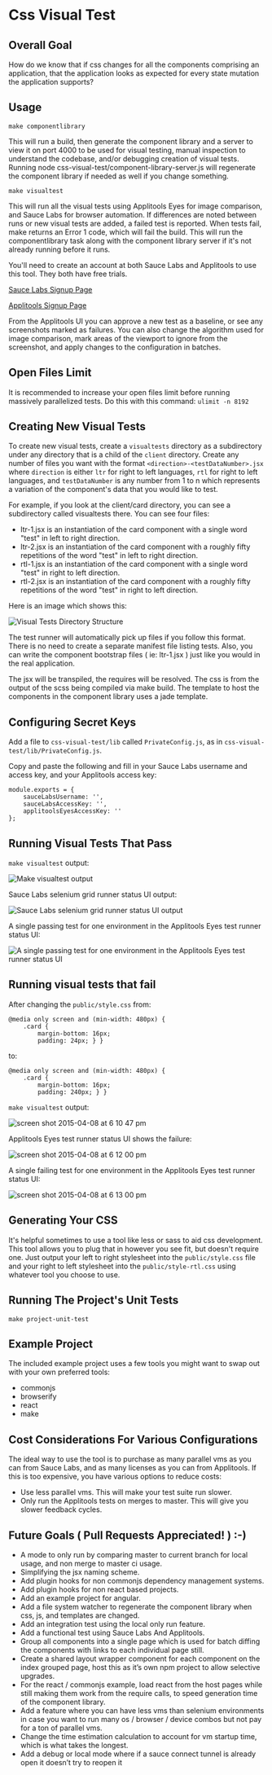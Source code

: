 Css Visual Test
===============

Overall Goal
------------

How do we know that if css changes for all the components comprising an application, that the application looks as expected for every state mutation the application supports?

Usage
-----

`make componentlibrary`

This will run a build, then generate the component library and a server to view it on port 4000 to be used for visual testing, manual inspection to understand the codebase, and/or debugging creation of visual tests. Running node css-visual-test/component-library-server.js will regenerate the component library if needed as well if you change something.

`make visualtest`

This will run all the visual tests using Applitools Eyes for image comparison, and Sauce Labs for browser automation. If differences are noted between runs or new visual tests are added, a failed test is reported.  When tests fail, make returns an Error 1 code, which will fail the build.  This will run the componentlibrary task along with the component library server if it's not already running before it runs.

You'll need to create an account at both Sauce Labs and Applitools to use this tool.  They both have free trials.

[Sauce Labs Signup Page](http://saucelabs.com/signup)

[Applitools Signup Page](https://applitools.com/sign-up)

From the Applitools UI you can approve a new test as a baseline, or see any screenshots marked as failures.  You can also change the algorithm used for image comparison, mark areas of the viewport to ignore from the screenshot, and apply changes to the configuration in batches.

Open Files Limit
----------------

It is recommended to increase your open files limit before running massively parallelized tests.  Do this with this command: `ulimit -n 8192`

Creating New Visual Tests
-------------------------

To create new visual tests, create a `visualtests` directory as a subdirectory under any directory that is a child of the `client` directory.  Create any number of files you want with the format `<direction>-<testDataNumber>.jsx` where `direction` is either `ltr` for right to left languages, `rtl` for right to left languages, and `testDataNumber` is any number from 1 to n which represents a variation of the component's data that you would like to test.

For example, if you look at the client/card directory, you can see a subdirectory called visualtests there.  You can see four files:

- ltr-1.jsx is an instantiation of the card component with a single word "test" in left to right direction. 
- ltr-2.jsx is an instantiation of the card component with a roughly fifty repetitions of the word "test" in left to right 
direction. 
- rtl-1.jsx is an instantiation of the card component with a single word "test" in right to left direction. 
- rtl-2.jsx is an instantiation of the card component with a roughly fifty repetitions of the word "test" in right to left 
direction.

Here is an image which shows this:

![Visual Tests Directory Structure](https://cloud.githubusercontent.com/assets/381633/7289360/c9d8ac5e-e923-11e4-9101-e8fea1e5c45c.png)

The test runner will automatically pick up files if you follow this format.  There is no need to create a separate manifest file listing tests.  Also, you can write the component bootstrap files ( ie: ltr-1.jsx ) just like you would in the real application.  

The jsx will be transpiled, the requires will be resolved.  The css is from the output of the scss being compiled via make build.  The template to host the components in the component library uses a jade template.

Configuring Secret Keys
-----------------------

Add a file to `css-visual-test/lib` called `PrivateConfig.js`, as in `css-visual-test/lib/PrivateConfig.js`.

Copy and paste the following and fill in your Sauce Labs username and access key, and your Applitools access key:

    module.exports = {
        sauceLabsUsername: '',
        sauceLabsAccessKey: '',
        applitoolsEyesAccessKey: ''
    };


Running Visual Tests That Pass
------------------------------

`make visualtest` output:

![Make visualtest output](https://cloud.githubusercontent.com/assets/381633/7289373/1489c706-e924-11e4-89d2-ae825a4a79eb.png)

Sauce Labs selenium grid runner status UI output:

![Sauce Labs selenium grid runner status UI output](https://cloud.githubusercontent.com/assets/381633/7289394/46e2b168-e924-11e4-9b17-5b4bd31bbcc9.png)

A single passing test for one environment in the Applitools Eyes test runner status UI:

![A single passing test for one environment in the Applitools Eyes test runner status UI](https://cloud.githubusercontent.com/assets/381633/7289693/739ff798-e928-11e4-9a17-497cf4643c95.png)

Running visual tests that fail
-------------------------------------

After changing the `public/style.css` from:

    @media only screen and (min-width: 480px) {
        .card {
            margin-bottom: 16px;
            padding: 24px; } }

to:

    @media only screen and (min-width: 480px) {
        .card {
            margin-bottom: 16px;
            padding: 240px; } }

`make visualtest` output:

![screen shot 2015-04-08 at 6 10 47 pm](https://cloud.githubusercontent.com/assets/381633/7289786/ae96aa80-e929-11e4-80b1-3bca406c47a5.png)

Applitools Eyes test runner status UI shows the failure:

![screen shot 2015-04-08 at 6 12 00 pm](https://cloud.githubusercontent.com/assets/381633/7289805/ede6befa-e929-11e4-85c3-f52d5f27b35a.png)

A single failing test for one environment in the Applitools Eyes test runner status UI:

![screen shot 2015-04-08 at 6 13 00 pm](https://cloud.githubusercontent.com/assets/381633/7289815/1ca37c74-e92a-11e4-9e62-ab5ddb365ff8.png)

Generating Your CSS
-------------------

It's helpful sometimes to use a tool like less or sass to aid css development.  This tool allows you to plug that in 
however you see fit, but doesn't require one.  Just output your left to right stylesheet into the `public/style.css` 
file and your right to left stylesheet into the `public/style-rtl.css` using whatever tool you choose to use.

Running The Project's Unit Tests
--------------------------------

`make project-unit-test`

Example Project
---------------

The included example project uses a few tools you might want to swap out with your own preferred tools:

- commonjs
- browserify
- react
- make

Cost Considerations For Various Configurations
----------------------------------------------

The ideal way to use the tool is to purchase as many parallel vms as you can from Sauce Labs, and as many licenses as you 
can from Applitools.  If this is too expensive, you have various options to reduce costs:

- Use less parallel vms.  This will make your test suite run slower.
- Only run the Applitools tests on merges to master.  This will give you slower feedback cycles.

Future Goals ( Pull Requests Appreciated! )  :-)
------------------------------------------------

- A mode to only run by comparing master to current branch for local usage, and non merge to master ci usage.
- Simplifying the jsx naming scheme.
- Add plugin hooks for non commonjs dependency management systems.
- Add plugin hooks for non react based projects.
- Add an example project for angular.
- Add a file system watcher to regenerate the component library when css, js, and templates are changed.
- Add an integration test using the local only run feature.
- Add a functional test using Sauce Labs And Applitools.
- Group all components into a single page which is used for batch diffing the components with links to each individual page still.
- Create a shared layout wrapper component for each component on the index grouped page, host this as it’s own npm project to allow selective upgrades.
- For the react / commonjs example, load react from the host pages while still making them work from the require calls, to speed generation time of the component library.
- Add a feature where you can have less vms than selenium environments in case you want to run many os / browser / device combos but not pay for a ton of parallel vms.
- Change the time estimation calculation to account for vm startup time, which is what takes the longest.
- Add a debug or local mode where if a sauce connect tunnel is already open it doesn’t try to reopen it

